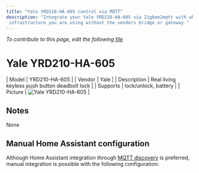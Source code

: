 ```yaml
---
title: "Yale YRD210-HA-605 control via MQTT"
description: "Integrate your Yale YRD210-HA-605 via Zigbee2mqtt with whatever smart home
 infrastructure you are using without the vendors bridge or gateway."
---
```


*To contribute to this page, edit the following
[file](https://github.com/Koenkk/zigbee2mqtt.io/blob/master/docs/devices/YRD210-HA-605.md)*

# Yale YRD210-HA-605

| Model | YRD210-HA-605  |
| Vendor  | Yale  |
| Description | Real living keyless push button deadbolt lock |
| Supports | lock/unlock, battery |
| Picture | ![Yale YRD210-HA-605](./assets/devices/YRD210-HA-605.jpg) |

## Notes

None

## Manual Home Assistant configuration
Although Home Assistant integration through [MQTT discovery](../integration/home_assistant) is preferred,
manual integration is possible with the following configuration:
